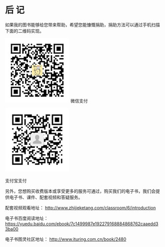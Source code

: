 # 后 记

如果我的图书能够给您带来帮助，希望您能慷慨捐助，捐助方法可以通过手机扫描下面的二维码实现。

![微信支付](assets/weixin.jpg)
微信支付


![支付宝支付](assets/zhifubao.jpg)

支付宝支付

另外，您想购买收费版本或享受更多的服务可通过，购买我们的电子书，我们会提供电子书、课件、配套视频和答疑服务。

配套视频观看地址：
http://www.zhijieketang.com/classroom/6/introduction

电子书百度阅读地址：
https://yuedu.baidu.com/ebook/7c1499987e192279168884868762caaedd33ba00

电子书图灵社区地址：
http://www.ituring.com.cn/book/2480
